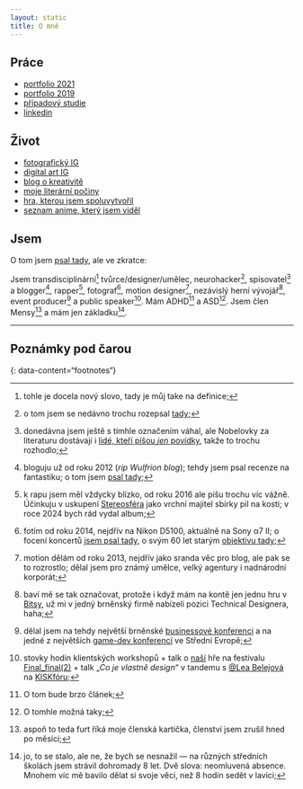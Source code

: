 ```yaml
---
layout: static
title: O mně
---
```


## Práce
- [portfolio 2021](https://www.youtube.com/watch?v=83nB-VfMSm4)
- [portfolio 2019](https://www.youtube.com/watch?v=2zji-PUT1wI)
- [případový studie](http://be.net/scherrer)
- [linkedin](https://www.linkedin.com/in/scherrer-jpg)

## Život
- [fotografický IG](https://instagr.am/scherrer.jpg)
- [digital art IG](https://instagr.am/scherrer.psd)
- [blog o kreativitě](https://scherrer-txt.github.io/bts/)
- [moje literární počiny](https://www.goodreads.com/author/show/6589508.Kevin_Wulfric_Scherrer)
- [hra, kterou jsem spoluvytvořil](https://its-lea-b.itch.io/does-it-matter)
- [seznam anime, který jsem viděl](https://anilist.co/user/scherrer/animelist)

## Jsem
O tom jsem [psal tady](bezcasi-ktery-meni-zivot), ale ve zkratce:

Jsem transdisciplinární[^1] tvůrce/designer/umělec, neurohacker[^2], spisovatel[^3] a blogger[^4], rapper[^5],
fotograf[^6], motion designer[^7], nezávislý herní vývojář[^8], event producer[^9] a public speaker[^10]. Mám ADHD[^11] a ASD[^12]. Jsem člen Mensy[^13] a mám jen základku[^14].

---
## Poznámky pod čarou

{: data-content=“footnotes“}

[^1]: tohle je docela nový slovo, tady je můj take na definice;
[^2]: o tom jsem se nedávno trochu rozepsal [tady](beru-5-prasku-kazdy-rano);
[^3]: donedávna jsem ještě s tímhle označením váhal, ale Nobelovky za literaturu dostávají i [lidé, kteří píšou *jen* povídky](https://en.wikipedia.org/wiki/Alice_Munro), takže to trochu rozhodlo;
[^4]: bloguju už od roku 2012 (*rip Wulfrion blog*); tehdy jsem psal recenze na fantastiku; o tom jsem [psal tady](jak-se-prichazi-o-sny);
[^5]: k rapu jsem měl vždycky blízko, od roku 2016 ale píšu trochu víc vážně. Účinkuju v uskupení [Stereosféra](https://open.spotify.com/artist/4kJ4q7uFYVPQZxiwtgnYe5?si=3_iRL4DgS6ilw9s3bI3FGw) jako vrchní majitel sbírky pil na kosti; v roce 2024 bych rád vydal album;
[^6]: fotím od roku 2014, nejdřív na Nikon D5100, aktuálně na Sony α7 II; o focení koncertů [jsem psal tady](jak-fotim-koncerty), o svým 60 let starým [objektivu tady](60-let-stary-objektiv);
[^7]: motion dělám od roku 2013, nejdřív jako sranda věc pro blog, ale pak se to rozrostlo; dělal jsem pro známý umělce, velký agentury i nadnárodní korporát;
[^8]: baví mě se tak označovat, protože i když mám na kontě jen jednu hru v [Bitsy](https://www.make.bitsy.org/), už mi v jedný brněnský firmě nabízeli pozici Technical Designera, haha;
[^9]: dělal jsem na tehdy největší brněnské [businessové konferenci](https://konferenceglorious.cz/) a na jedné z největších [game-dev konferencí](https://game-access.com/conference/) ve Střední Evropě;
[^10]: stovky hodin klientských workshopů + talk o [naší](https://wearenobu.carrd.co/) hře na festivalu [Final_final(2)](https://finalfest.mmm.page/) + talk „*Co je vlastně design*“ v tandemu s [@Lea Belejová](https://linktr.ee/lea_be_linky) na [KISKfóru](https://www.facebook.com/events/1104226990622607);
[^11]: O tom bude brzo článek;
[^12]: O tomhle možná taky;
[^13]: aspoň to teda furt říká moje členská kartička, členství jsem zrušil hned po měsíci;
[^14]: jo, to se stalo, ale ne, že bych se nesnažil — na různých středních školách jsem strávil dohromady 8 let. Dvě slova: neomluvená absence. Mnohem víc mě bavilo dělat si svoje věci, než 8 hodin sedět v lavici;